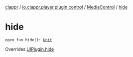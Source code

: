 [clappr](../../index.md) / [io.clappr.player.plugin.control](../index.md) / [MediaControl](index.md) / [hide](./hide.md)

# hide

`open fun hide(): `[`Unit`](https://kotlinlang.org/api/latest/jvm/stdlib/kotlin/-unit/index.html)

Overrides [UIPlugin.hide](../../io.clappr.player.plugin/-u-i-plugin/hide.md)


